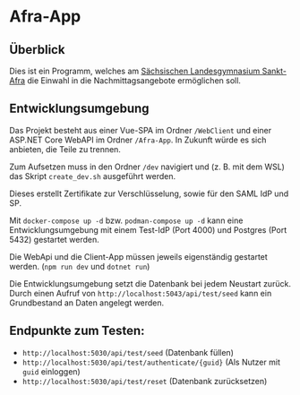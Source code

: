 # Afra-App

## Überblick
Dies ist ein Programm, welches am [Sächsischen Landesgymnasium Sankt-Afra](https://sankt-afra.de) die Einwahl in die Nachmittagsangebote ermöglichen soll.

## Entwicklungsumgebung
Das Projekt besteht aus einer Vue-SPA im Ordner `/WebClient` und einer ASP.NET Core WebAPI im Ordner `/Afra-App`. In Zukunft würde es sich anbieten, die Teile zu trennen.

Zum Aufsetzen muss in den Ordner `/dev` navigiert und (z. B. mit dem WSL) das Skript `create_dev.sh` ausgeführt werden.

Dieses erstellt Zertifikate zur Verschlüsselung, sowie für den SAML IdP und SP.

Mit `docker-compose up -d` bzw. `podman-compose up -d` kann eine Entwicklungsumgebung mit einem Test-IdP (Port 4000) und Postgres (Port 5432) gestartet werden.

Die WebApi und die Client-App müssen jeweils eigenständig gestartet werden. (`npm run dev` und `dotnet run`)

Die Entwicklungsumgebung setzt die Datenbank bei jedem Neustart zurück. Durch einen Aufruf von `http://localhost:5043/api/test/seed` kann ein Grundbestand an Daten angelegt werden.

## Endpunkte zum Testen:
- `http://localhost:5030/api/test/seed` (Datenbank füllen)
- `http://localhost:5030/api/test/authenticate/{guid}` (Als Nutzer mit `guid` einloggen)
- `http://localhost:5030/api/test/reset` (Datenbank zurücksetzen)
